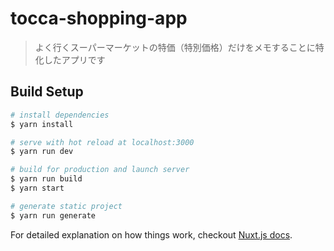 # tocca-shopping-app

> よく行くスーパーマーケットの特価（特別価格）だけをメモすることに特化したアプリです

## Build Setup

``` bash
# install dependencies
$ yarn install

# serve with hot reload at localhost:3000
$ yarn run dev

# build for production and launch server
$ yarn run build
$ yarn start

# generate static project
$ yarn run generate
```

For detailed explanation on how things work, checkout [Nuxt.js docs](https://nuxtjs.org).
